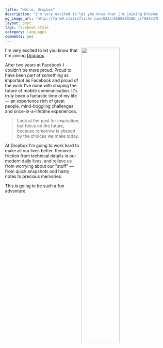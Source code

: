 ```yaml
---
title: "Hello, Dropbox"
description: "I'm very excited to let you know that I'm joining Dropbox. After two years at Facebook I couldn't be more proud. Proud to have been part of something as important as Facebook and proud of the work I've done with shaping the future of mobile communication. It's truly been a fantastic time of my life. At Dropbox I'm going to work hard to make all our lives better. Remove friction from technical details in our modern daily lives, and relieve us from worrying about our 'stuff' — from quick snapshots and hasty notes to precious memories."
og_image_url: "http://farm9.staticflickr.com/8225/8580803186_ccf9d4337b_o.png"
layout: post
tags: facebook stalk
category: languages
comments: yes
---
```


<img src="http://farm9.staticflickr.com/8225/8580803186_ccf9d4337b_o.png" width="50%" align="right">I'm very excited to let you know that I'm joining [Dropbox](https://www.dropbox.com/).

After two years at Facebook I couldn't be more proud. Proud to have been part of something as important as Facebook and proud of the work I've done with shaping the future of mobile communication. It's truly been a fantastic time of my life — an experience rich of great people, mind-boggling challenges and once-in-a-lifetime experiences.

> Look at the past for inspiration, but focus on the future, because tomorrow is shaped by the choices we make today.

At Dropbox I'm going to work hard to make all our lives better. Remove friction from technical details in our modern daily lives, and relieve us from worrying about our "stuff" — from quick snapshots and hasty notes to precious memories.

This is going to be such a fun adventure.
